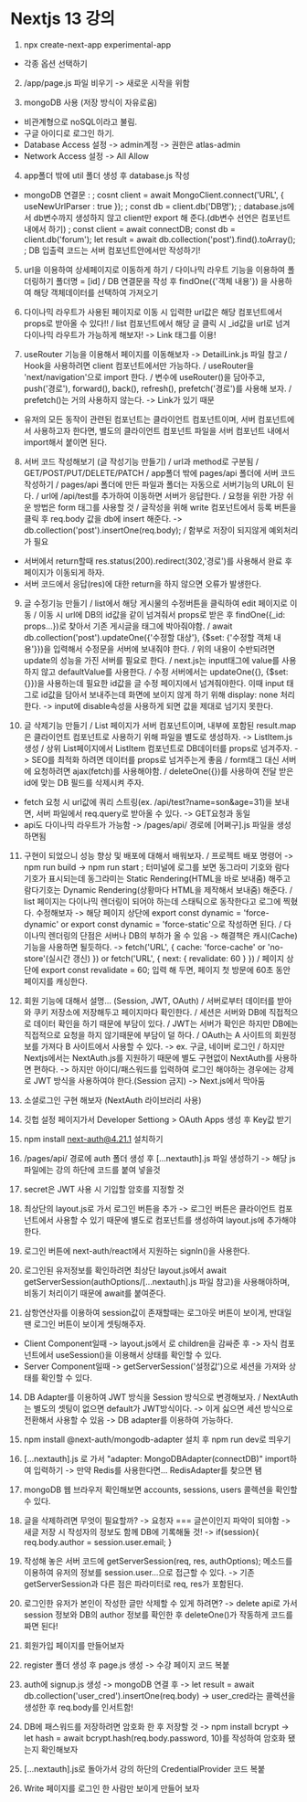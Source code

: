 # Nextjs 13 강의

1. npx create-next-app experimental-app
 - 각종 옵션 선택하기

2. /app/page.js 파일 비우기 -> 새로운 시작을 위함

3. mongoDB 사용 (저장 방식이 자유로움)
 - 비관계형으로 noSQL이라고 불림.
 - 구글 아이디로 로그인 하기.
 - Database Access 설정 -> admin계정 -> 권한은 atlas-admin
 - Network Access 설정 -> All Allow

4. app폴더 밖에 util 폴더 생성 후 database.js 작성
 - mongoDB 연결문 : 
   ; cosnt client = await MongoClient.connect('URL', { useNewUrlParser : true });
   ; const db = client.db('DB명');
   ; database.js에서 db변수까지 생성하지 않고 client만 export 해 준다.(db변수 선언은 컴포넌트 내에서 하기)
   ; const client = await connectDB;
     const db = client.db('forum');
     let result = await db.collection('post').find().toArray();
   ; DB 입출력 코드는 서버 컴포넌트안에서만 작성하기!

5. url을 이용하여 상세페이지로 이동하게 하기
  / 다이나믹 라우트 기능을 이용하여 폴더링하기 폴더명 = [id] 
  / DB 연결문을 작성 후 findOne({'객체 내용'}) 을 사용하여 해당 객체데이터를 선택하여 가져오기

6. 다이나믹 라우트가 사용된 페이지로 이동 시 입력한 url값은 해당 컴포넌트에서 props로 받아올 수 있다!!
  / list 컴포넌트에서 해당 글 클릭 시 _id값을 url로 넘겨 다이나믹 라우트가 가능하게 해보자! -> Link 태그를 이용!

7. useRouter 기능을 이용해서 페이지를 이동해보자 -> DetailLink.js 파일 참고
  / Hook을 사용하려면 client 컴포넌트에서만 가능하다.
  / useRouter을 'next/navigation'으로 import 한다.
  / 변수에 useRouter()을 담아주고, push('경로'), forward(), back(), refresh(), prefetch('경로')를 사용해 보자.
  / prefetch()는 거의 사용하지 않는다. -> Link가 있기 때문

* 유저의 모든 동작이 관련된 컴포넌트는 클라이언트 컴포넌트이며, 서버 컴포넌트에서 사용하고자 한다면, 별도의 클라이언트 컴포넌트 파일을 서버 컴포넌트 내에서 import해서 붙이면 된다.

8. 서버 코드 작성해보기 (글 작성기능 만들기)
  / url과 method로 구분됨
  / GET/POST/PUT/DELETE/PATCH
  / app폴더 밖에 pages/api 폴더에 서버 코드 작성하기
  / pages/api 폴더에 만든 파일과 폴더는 자동으로 서버기능의 URL이 된다.
  / url에 /api/test를 추가하여 이동하면 서버가 응답한다.
  / 요청을 위한 가장 쉬운 방법은 form 태그를 사용할 것
  / 글작성을 위해 write 컴포넌트에서 등록 버튼을 클릭 후 req.body 값을 db에 insert 해준다. -> db.collection('post').insertOne(req.body);
  / 함부로 저장이 되지않게 예외처리가 필요

* 서버에서 return할때 res.status(200).redirect(302,'경로')를 사용해서 완료 후 페이지가 이동되게 하자.
* 서버 코드에서 응답(res)에 대한 return을 하지 않으면 오류가 발생한다.

9. 글 수정기능 만들기
  / list에서 해당 게시물의 수정버튼을 클릭하여 edit 페이지로 이동
  / 이동 시 url에 DB의 id값을 같이 넘겨줘서 props로 받은 후 findOne({_id: props...})로 찾아서 기존 게시글을 태그에 박아줘야함.
  / await db.collection('post').updateOne({'수정할 대상'}, {$set: {'수정할 객체 내용'}})을 입력해서 수정문을 서버에 보내줘야 한다.
  / 위의 내용이 수반되려면 update의 성능을 가진 서버를 필요로 한다.
  / next.js는 input태그에 value를 사용하지 않고 defaultValue를 사용한다.
  / 수정 서버에서는 updateOne({}, {$set: {}})을 사용하는데 필요한 id값을 글 수정 페이지에서 넘겨줘야한다. 이때 input 태그로 id값을 담아서 보내주는데 화면에 보이지 않게 하기 위해 display: none 처리한다. -> input에 disable속성을 사용하게 되면 값을 제대로 넘기지 못한다.

10. 글 삭제기능 만들기
  / List 페이지가 서버 컴포넌트이며, 내부에 포함된 result.map은 클라이언트 컴포넌트로 사용하기 위해 파일을 별도로 생성하자. -> ListItem.js 생성
  / 상위 List페이지에서 ListItem 컴포넌트로 DB데이터를 props로 넘겨주자. -> SEO를 최적화 하려면 데이터를 props로 넘겨주는게 좋음
  / form태그 대신 서버에 요청하려면 ajax(fetch)를 사용해야함.
  / deleteOne({})를 사용하여 전달 받은 id에 맞는 DB 필드를 삭제시켜 주자.

* fetch 요청 시 url값에 쿼리 스트링(ex. /api/test?name=son&age=31)을 보내면, 서버 파일에서 req.query로 받아올 수 있다. -> GET요청과 동일
* api도 다이나믹 라우트가 가능함 -> /pages/api/ 경로에 [어쩌구].js 파일을 생성하면됨

11. 구현이 되었으니 성능 향상 및 배포에 대해서 배워보자.
  / 프로젝트 배포 명령어 -> npm run build -> npm run start
    ; 터미널에 로그를 보면 동그라미 기호와 람다 기호가 표시되는데 동그라미는 Static Rendering(HTML을 바로 보내줌) 해주고 람다기호는 Dynamic Rendering(상황마다 HTML을 제작해서 보내줌) 해준다.
  / list 페이지는 다이나믹 렌더링이 되어야 하는데 스태틱으로 동작한다고 로그에 찍혔다. 수정해보자 -> 해당 페이지 상단에 export const dynamic = 'force-dynamic' or export const dynamic = 'force-static'으로 작성하면 된다.
  / 다이나믹 렌더링의 단점은 서버나 DB의 부하가 올 수 있음 -> 해결책은 캐시(Cache) 기능을 사용하면 될듯하다. -> fetch('URL', { cache: 'force-cache' or 'no-store'(실시간 갱신) }) or fetch('URL', { next: { revalidate: 60 } })
  / 페이지 상단에 export const revalidate = 60; 입력 해 두면, 페이지 첫 방문에 60초 동안 페이지를 캐싱한다.

12. 회원 기능에 대해서 설명... (Session, JWT, OAuth)
  / 서버로부터 데이터를 받아와 쿠키 저장소에 저장해두고 페이지마다 확인한다.
  / 세션은 서버와 DB에 직접적으로 데이터 확인을 하기 때문에 부담이 있다.
  / JWT는 서버가 확인은 하지만 DB에는 직접적으로 요청을 하지 않기때문에 부담이 덜 하다.
  / OAuth는 A 사이트의 회원정보를 가져다 B 사이트에서 사용할 수 있다. -> ex. 구글, 네이버 로그인
  / 하지만 Nextjs에서는 NextAuth.js를 지원하기 때문에 별도 구현없이 NextAuth를 사용하면 편하다. -> 하지만 아이디/패스워드를 입력하여 로그인 해야하는 경우에는 강제로 JWT 방식을 사용하여야 한다.(Session 금지) -> Next.js에서 막아둠

13. 소셜로그인 구현 해보자 (NextAuth 라이브러리 사용)
  1. 깃헙 설정 페이지가서 Developer Settiong > OAuth Apps 생성 후 Key값 받기
  2. npm install next-auth@4.21.1 설치하기
  3. /pages/api/ 경로에 auth 폴더 생성 후 [...nextauth].js 파일 생성하기 -> 해당 js 파일에는 강의 하단에 코드를 붙여 넣을것
  4. secret은 JWT 사용 시 기입할 암호를 지정할 것
  5. 최상단의 layout.js로 가서 로그인 버튼을 추가 -> 로그인 버튼은 클라이언트 컴포넌트에서 사용할 수 있기 때문에 별도로 컴포넌트를 생성하여 layout.js에 추가해야한다.
  6. 로그인 버튼에 next-auth/react에서 지원하는 signIn()을 사용한다.
  7. 로그인된 유저정보를 확인하려면 최상단 layout.js에서 await getServerSession(authOptions/[...nextauth].js 파일 참고)을 사용해야하며, 비동기 처리이기 때문에 await를 붙여준다.
  8. 삼항연산자를 이용하여 session값이 존재할때는 로그아웃 버튼이 보이게, 반대일땐 로그인 버튼이 보이게 셋팅해주자.

  * Client Component일때 -> layout.js에서 <SessionProvider></SessionProvider>로 children을 감싸준 후 -> 자식 컴포넌트에서 useSession()을 이용해서 상태를 확인할 수 있다.
  * Server Component일때 -> getServerSession('설정값')으로 세션을 가져와 상태를 확인할 수 있다.

14. DB Adapter를 이용하여 JWT 방식을 Session 방식으로 변경해보자.
  / NextAuth는 별도의 셋팅이 없으면 default가 JWT방식이다. -> 이게 싫으면 세션 방식으로 전환해서 사용할 수 있음 -> DB adapter를 이용하여 가능하다.
  1. npm install @next-auth/mongodb-adapter 설치 후 npm run dev로 띄우기
  2. [...nextauth].js 로 가서 "adapter: MongoDBAdapter(connectDB)" import하여 입력하기 -> 만약 Redis를 사용한다면... RedisAdapter를 찾으면 됌
  3. mongoDB 웹 브라우저 확인해보면 accounts, sessions, users 콜렉션을 확인할 수 있다.
  4. 글을 삭제하려면 무엇이 필요할까? -> 요청자 === 글쓴이인지 파악이 되야함 -> 새글 저장 시 작성자의 정보도 함께 DB에 기록해둘 것! -> if(session){ req.body.author = session.user.email; }
  5. 작성해 놓은 서버 코드에 getServerSession(req, res, authOptions); 메소드를 이용하여 유저의 정보를 session.user...으로 접근할 수 있다. -> 기존 getServerSession과 다른 점은 파라미터로 req, res가 포함된다.
  6. 로그인한 유저가 본인이 작성한 글만 삭제할 수 있게 하려면? -> delete api로 가서 session 정보와 DB의 author 정보를 확인한 후 deleteOne()가 작동하게 코드를 짜면 된다!


15. 회원가입 페이지를 만들어보자
 1. register 폴더 생성 후 page.js 생성 -> 수강 페이지 코드 복붙
 2. auth에 signup.js 생성 -> mongoDB 연결 후 -> let result = await db.collection('user_cred').insertOne(req.body) -> user_cred라는 콜렉션을 생성한 후 req.body를 인서트함!
 3. DB에 패스워드를 저장하려면 암호화 한 후 저장할 것 -> npm install bcrypt -> let hash = await bcrypt.hash(req.body.password, 10)를 작성하여 암호화 됐는지 확인해보자
 4. [...nextauth].js로 돌아가서 강의 하단의 CredentialProvider 코드 복붙
 5. Write 페이지를 로그인 한 사람만 보이게 만들어 보자